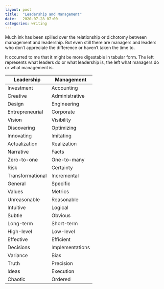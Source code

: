 ```yaml
---
layout: post
title:  "Leadership and Management"
date:   2020-07-28 07:00
categories: writing
---
```


Much ink has been spilled over the relationship or dichotomy between management and leadership. But even still there are managers and leaders who don’t appreciate the difference or haven’t taken the time to.

It occurred to me that it might be more digestable in tabular form. The left represents what leaders do or what leadership is, the left what managers do or what management is.

| Leadership | Management |
| ----- | ---- |
| Investment | Accounting |
| Creative | Administrative |
| Design | Engineering |
| Entrepreneurial | Corporate |
| Vision | Visibility |
| Discovering | Optimizing |
| Innovating | Imitating |
| Actualization | Realization |
| Narrative | Facts |
| Zero-to-one | One-to-many |
| Risk | Certainty |
| Transformational |  Incremental |
| General | Specific |
| Values | Metrics |
| Unreasonable | Reasonable |
| Intuitive | Logical |
| Subtle | Obvious |
| Long-term | Short-term |
| High-level | Low-level |
| Effective | Efficient |
| Decisions | Implementations |
| Variance | Bias |
| Truth | Precision |
| Ideas | Execution |
| Chaotic | Ordered | 
